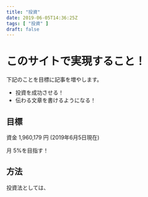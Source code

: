 ```yaml
---
title: "投資"
date: 2019-06-05T14:36:25Z
tags: [ "投資" ]
draft: false
---
```


# このサイトで実現すること！

下記のことを目標に記事を増やします。
- 投資を成功させる！
- 伝わる文章を書けるようになる！

## 目標
  
資金 1,960,179 円 (2019年6月5日現在)  
  
月 5%を目指す！  
  
## 方法

投資法としては、

